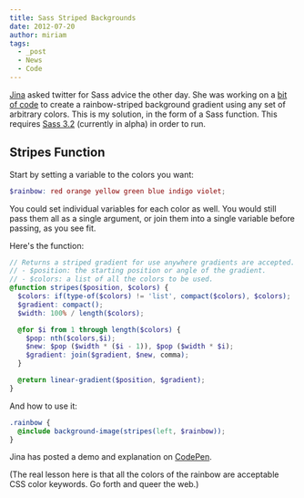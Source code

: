 ```yaml
---
title: Sass Striped Backgrounds
date: 2012-07-20
author: miriam
tags:
  - _post
  - News
  - Code
---
```


[Jina][jina] asked twitter for Sass advice the other day.
She was working on a [bit of code][code] to create
a rainbow-striped background gradient
using any set of arbitrary colors.
This is my solution,
in the form of a Sass function.
This requires [Sass 3.2][sass3]
(currently in alpha)
in order to run.

[jina]: https://twitter.com/jina/status/225811628338323458
[code]: https://gist.github.com/3140730
[sass3]: http://rubygems.org/gems/sass


## Stripes Function

Start by setting a variable to the colors you want:

```scss
$rainbow: red orange yellow green blue indigo violet;
```

You could set individual variables for each color as well.
You would still pass them all as a single argument,
or join them into a single variable before passing, as you see fit.

Here's the function:

```scss
// Returns a striped gradient for use anywhere gradients are accepted.
// - $position: the starting position or angle of the gradient.
// - $colors: a list of all the colors to be used.
@function stripes($position, $colors) {
  $colors: if(type-of($colors) != 'list', compact($colors), $colors);
  $gradient: compact();
  $width: 100% / length($colors);

  @for $i from 1 through length($colors) {
    $pop: nth($colors,$i);
    $new: $pop ($width * ($i - 1)), $pop ($width * $i);
    $gradient: join($gradient, $new, comma);
  }

  @return linear-gradient($position, $gradient);
}
```

And how to use it:

```scss
.rainbow {
  @include background-image(stripes(left, $rainbow));
}
```

Jina has posted a demo and explanation
on [CodePen][cp].

[cp]: http://codepen.io/jina/pen/iosjp

(The real lesson here
is that all the colors of the rainbow
are acceptable CSS color keywords.
Go forth and queer the web.)
